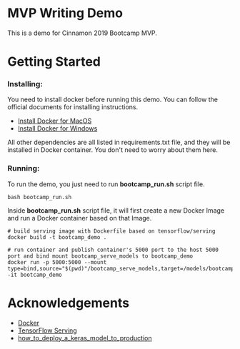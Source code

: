 # MVP Writing Demo

This is a demo for Cinnamon 2019 Bootcamp MVP. 

# Getting Started
### Installing:
You need to install docker before running this demo. You can follow the official documents for installing instructions.

  * [ Install Docker for MacOS](https://docs.docker.com/docker-for-mac/install/)
  * [Install Docker for Windows](https://docs.docker.com/docker-for-windows/install/)

All other dependencies are all listed in requirements.txt file, and they will be installed in Docker container. You don't need to worry about them here.

### Running:
To run the demo, you just need to run **bootcamp_run.sh** script file.
```shell
bash bootcamp_run.sh
```

Inside **bootcamp_run.sh** script file, it will first create a new Docker Image and run a Docker container based on that Image.
```shell
# build serving image with Dockerfile based on tensorflow/serving
docker build -t bootcamp_demo .

# run container and publish container's 5000 port to the host 5000 port and bind mount bootcamp_serve_models to bootcamp_demo
docker run -p 5000:5000 --mount type=bind,source="$(pwd)"/bootcamp_serve_models,target=/models/bootcamp_demo -it bootcamp_demo
```

# Acknowledgements

* [Docker](https://docs.docker.com/)
* [TensorFlow Serving](https://www.tensorflow.org/tfx/guide/serving)
* [how_to_deploy_a_keras_model_to_production](https://github.com/llSourcell/how_to_deploy_a_keras_model_to_production)